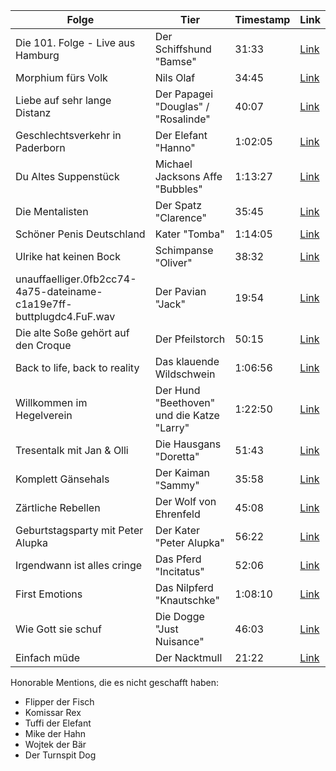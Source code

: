 Folge|Tier|Timestamp|Link
----|----|----|----
Die 101. Folge - Live aus Hamburg |  Der Schiffshund "Bamse" | 31:33 | [Link](https://open.spotify.com/episode/6mFBnpMTBdTBhAEZ2tPk4F)
Morphium fürs Volk | Nils Olaf | 34:45 |[Link](https://open.spotify.com/episode/2QvUONsEyvFjwj6055vrxH)
Liebe auf sehr lange Distanz | Der Papagei "Douglas" / "Rosalinde" | 40:07 | [Link](https://open.spotify.com/episode/6WEuJY7IgY8PNmTNthiIzY)
Geschlechtsverkehr in Paderborn | Der Elefant "Hanno"  | 1:02:05 | [Link](https://open.spotify.com/episode/4gJ61nmFfOIXoTsvogIcf2)
Du Altes Suppenstück | Michael Jacksons Affe "Bubbles" | 1:13:27 | [Link](https://open.spotify.com/episode/35rWosUvWYRaoG3tAdxF9n)
Die Mentalisten | Der Spatz "Clarence" | 35:45 | [Link](https://open.spotify.com/episode/6Y8qNuR0Igi69wM5G9LJsf)
Schöner Penis Deutschland | Kater "Tomba" | 1:14:05 | [Link](https://open.spotify.com/episode/0kmxHLTBIvjlvmWl7vX2Tp?t=4445)
Ulrike hat keinen Bock | Schimpanse "Oliver" | 38:32 | [Link](https://open.spotify.com/episode/0w9Y28gR1DPldyZ664YqlJ?t=2312)
unauffaelliger.0fb2cc74-4a75-dateiname-c1a19e7ff-buttplugdc4.FuF.wav | Der Pavian "Jack" | 19:54 | [Link](https://open.spotify.com/episode/6pwqNYvTh5yMsPk4vAeOPv?t=1194)
Die alte Soße gehört auf den Croque | Der Pfeilstorch | 50:15 | [Link](https://open.spotify.com/episode/5HHNo1gic4iBtzzPzJNPGI?t=3015)
Back to life, back to reality | Das klauende Wildschwein | 1:06:56 | [Link](https://open.spotify.com/episode/6WmGWTuQZkvsBl6sENicUB?t=4016)
Willkommen im Hegelverein | Der Hund "Beethoven" und die Katze "Larry" | 1:22:50 | [Link](https://open.spotify.com/episode/6OcOVqVDIHyPtpAJsVkmFU?t=4970)
Tresentalk mit Jan & Olli | Die Hausgans "Doretta" | 51:43 | [Link](https://open.spotify.com/episode/7uJwe3HJEUrD1TfpwQedFD?t=3103)
Komplett Gänsehals | Der Kaiman "Sammy" | 35:58 | [Link](https://open.spotify.com/episode/2SXS1XQdAitnciY80xqHiR?t=2158)
Zärtliche Rebellen | Der Wolf von Ehrenfeld | 45:08 | [Link](https://open.spotify.com/episode/3TrZPFh2aI4tEngMcW2rAt?t=2708)
Geburtstagsparty mit Peter Alupka | Der Kater "Peter Alupka" | 56:22 | [Link](https://open.spotify.com/episode/0cjy725bndUz0RA9hKev1g?t=3382)
Irgendwann ist alles cringe | Das Pferd "Incitatus" | 52:06 | [Link](https://open.spotify.com/episode/5KnttK03w2Dl7cTrae4Nnt?t=3126)
First Emotions | Das Nilpferd "Knautschke" | 1:08:10 | [Link](https://open.spotify.com/episode/0eVbvkEva1pnf9trGwUXUQ?t=4090)
Wie Gott sie schuf | Die Dogge "Just Nuisance" | 46:03 | [Link](https://open.spotify.com/episode/561BaMGCgtjyd5U4dNRptB?t=2763)
Einfach müde | Der Nacktmull | 21:22 | [Link](https://open.spotify.com/episode/4cSLQpgJt3mIky4fnjnsPb?t=1282)

Honorable Mentions, die es nicht geschafft haben:
- Flipper der Fisch
- Komissar Rex
- Tuffi der Elefant
- Mike der Hahn
- Wojtek der Bär
- Der Turnspit Dog
